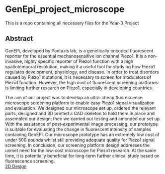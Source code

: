 # GenEpi_project_microscope
This is a repo containing all necessary files for the Year-3 Project

## Abstract 
GenEPi, developed by Pantazis lab, is a genetically encoded fluorescent reporter for the essential mechanosensitive ion channel Piezo1. It is a non-invasive, highly specific reporter of Piezo1 function with a high spatiotemporal resolution, making it a useful tool for studying how Piezo1 regulates development, physiology, and disease. In order to treat disorders caused by Piezo1 mutations, it is necessary to screen for modulators of Piezo1 function. However, the high cost of fluorescent screening platforms is limiting further research on Piezo1, especially in developing countries. 
  
The aim of our project was to develop an ultra-cheap fluorescence microscope screening platform to enable easy Piezo1 signal visualization and evaluation. We designed our microscope set up, ordered the relevant parts, designed and 3D printed a CAD skeleton to hold them in place and assembled our design; then we carried out testing and amended our set up. With the assistance of post-experimental image processing, our prototype is suitable for evaluating the change in fluorescent intensity of samples containing GenEPi. Our microscope prototype has an extremely low cost of under 500 pounds whilst still providing adequate quality for Piezo1 signal screening. In conclusion, our screening platform design addresses the unmet need for the low-cost microscope for Piezo1 research. At the same time, it is potentially beneficial for long-term further clinical study based on fluorescence screening.  
[2D Design](Feanor007.github.com/GenEpi_project_microscope/blob/main/Fluorescence%20Microscopy_new.png)
